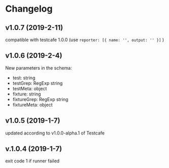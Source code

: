 # Changelog

## v1.0.7 (2019-2-11)
compatible with testcafe 1.0.0 (use `reporter: [{ name: '', output: '' }]` )

## v1.0.6 (2019-2-4)
New parameters in the schema:
* test: string
* testGrep: RegExp string
* testMeta: object
* fixture: string
* fixtureGrep: RegExp string
* fixtureMeta: object

## v1.0.5 (2019-1-7)
updated according to v1.0.0-alpha.1 of Testcafe

## v.1.0.4 (2019-1-7)
exit code 1 if runner failed
